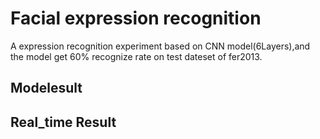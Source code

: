 # Facial expression recognition
A expression recognition experiment based on CNN model(6Layers),and the model get  60% recognize rate on test dateset of fer2013.

## Modelesult


## Real_time Result



